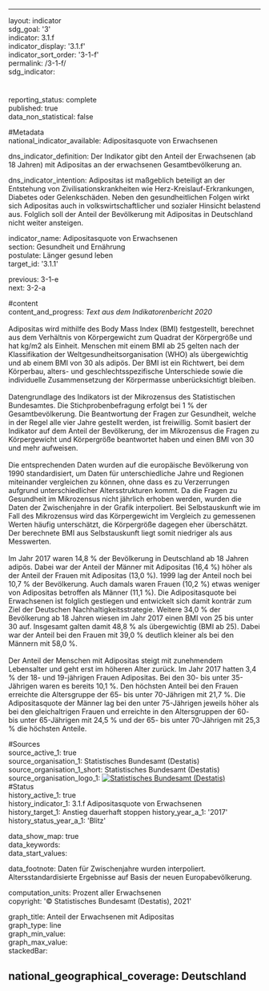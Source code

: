 ---

layout: indicator    
sdg_goal: '3'    
indicator: 3.1.f    
indicator_display: '3.1.f'    
indicator_sort_order: '3-1-f'    
permalink: /3-1-f/    
sdg_indicator:     

#    
reporting_status: complete    
published: true    
data_non_statistical: false    


#Metadata    
national_indicator_available: Adipositasquote von Erwachsenen    
    
dns_indicator_definition: Der Indikator gibt den Anteil der Erwachsenen (ab 18 Jahren) mit Adipositas an der erwachsenen Gesamtbevölkerung an.    
    
dns_indicator_intention: Adipositas ist maßgeblich beteiligt an der Entstehung von Zivilisationskrankheiten wie Herz-Kreislauf-Erkrankungen, Diabetes oder Gelenkschäden. Neben den gesundheitlichen Folgen wirkt sich Adipositas auch in volkswirtschaftlicher und sozialer Hinsicht belastend aus. Folglich soll der Anteil der Bevölkerung mit Adipositas in Deutschland nicht weiter ansteigen.    
    
indicator_name: Adipositasquote von Erwachsenen    
section: Gesundheit und Ernährung    
postulate: Länger gesund leben    
target_id: '3.1.1'    
    
previous: 3-1-e    
next: 3-2-a    
    
#content    
content_and_progress: <i> Text aus dem Indikatorenbericht 2020</i><br><br>Adipositas wird mithilfe des Body Mass Index (BMI) festgestellt, berechnet aus dem Verhältnis von Körpergewicht zum Quadrat der Körpergröße und hat kg/m2 als Einheit. Menschen mit einem BMI ab 25 gelten nach der Klassifikation der Weltgesundheitsorganisation (WHO) als übergewichtig und ab einem BMI von 30 als adipös. Der BMI ist ein Richtwert, bei dem Körperbau, alters- und geschlechtsspezifische Unterschiede sowie die individuelle Zusammensetzung der Körpermasse unberücksichtigt bleiben.<br><br>Datengrundlage des Indikators ist der Mikrozensus des Statistischen Bundesamtes. Die Stichprobenbefragung erfolgt bei 1 % der Gesamtbevölkerung. Die Beantwortung der Fragen zur Gesundheit, welche in der Regel alle vier Jahre gestellt werden, ist freiwillig. Somit basiert der Indikator auf dem Anteil der Bevölkerung, der im Mikrozensus die Fragen zu Körpergewicht und Körpergröße beantwortet haben und einen BMI von 30 und mehr aufweisen.<br><br>Die entsprechenden Daten wurden auf die europäische Bevölkerung von 1990 standardisiert, um Daten für unterschiedliche Jahre und Regionen miteinander vergleichen zu können, ohne dass es zu Verzerrungen aufgrund unterschiedlicher Altersstrukturen kommt. Da die Fragen zu Gesundheit im Mikrozensus nicht jährlich erhoben werden, wurden die Daten der Zwischenjahre in der Grafik interpoliert. Bei Selbstauskunft wie im Fall des Mikrozensus wird das Körpergewicht im Vergleich zu gemessenen Werten häufig unterschätzt, die Körpergröße dagegen eher überschätzt. Der berechnete BMI aus Selbstauskunft liegt somit niedriger als aus Messwerten.<br><br>Im Jahr 2017 waren 14,8 % der Bevölkerung in Deutschland ab 18 Jahren adipös. Dabei war der Anteil der Männer mit Adipositas (16,4 %) höher als der Anteil der Frauen mit Adipositas (13,0 %). 1999 lag der Anteil noch bei 10,7 % der Bevölkerung. Auch damals waren Frauen (10,2 %) etwas weniger von Adipositas betroffen als Männer (11,1 %). Die Adipositasquote bei Erwachsenen ist folglich gestiegen und entwickelt sich damit konträr zum Ziel der Deutschen Nachhaltigkeitsstrategie. Weitere 34,0 % der Bevölkerung ab 18 Jahren wiesen im Jahr 2017 einen BMI von 25 bis unter 30 auf. Insgesamt galten damit 48,8 % als übergewichtig (BMI ab 25). Dabei war der Anteil bei den Frauen mit 39,0 % deutlich kleiner als bei den Männern mit 58,0 %.<br><br>Der Anteil der Menschen mit Adipositas steigt mit zunehmendem Lebensalter und geht erst im höheren Alter zurück. Im Jahr 2017 hatten 3,4 % der 18- und 19-jährigen Frauen Adipositas. Bei den 30- bis unter 35-Jährigen waren es bereits 10,1 %. Den höchsten Anteil bei den Frauen erreichte die Altersgruppe der 65- bis unter 70-Jährigen mit 21,7 %. Die Adipositasquote der Männer lag bei den unter 75-Jährigen jeweils höher als bei den gleichaltrigen Frauen und erreichte in den Altersgruppen der 60- bis unter 65-Jährigen mit 24,5 % und der 65- bis unter 70-Jährigen mit 25,3 % die höchsten Anteile.<br>    
    
#Sources    
source_active_1: true                    
source_organisation_1: Statistisches Bundesamt (Destatis)                    
source_organisation_1_short: Statistisches Bundesamt (Destatis)                    
source_organisation_logo_1: <a href="https://www.destatis.de/DE/Home/_inhalt.html"><img src="https://g205sdgs.github.io/sdg-indicators/public/logos/destatis.png" alt=" Statistisches Bundesamt (Destatis)" title="Klicken Sie hier um zu der Homepage der Organisation zu gelangen" /></a>                        
#Status    
history_active_1: true                    
history_indicator_1: 3.1.f Adipositasquote von Erwachsenen                    
history_target_1:  Anstieg dauerhaft stoppen
history_year_a_1: '2017'                            
history_status_year_a_1: 'Blitz'    

data_show_map: true    
data_keywords:    
data_start_values:     
    
data_footnote: Daten für Zwischenjahre wurden interpoliert. Altersstandardisierte Ergebnisse auf Basis der neuen Europabevölkerung.    
    
computation_units: Prozent aller Erwachsenen    
copyright: '&copy; Statistisches Bundesamt (Destatis), 2021'
    
graph_title: Anteil der Erwachsenen mit Adipositas    
graph_type: line    
graph_min_value:     
graph_max_value:     
stackedBar:    

national_geographical_coverage: Deutschland    
---    